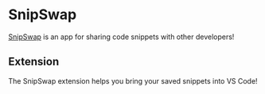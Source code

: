 # SnipSwap

[SnipSwap](https://snipswap.app) is an app for sharing code snippets with other developers!

## Extension

The SnipSwap extension helps you bring your saved snippets into VS Code!
